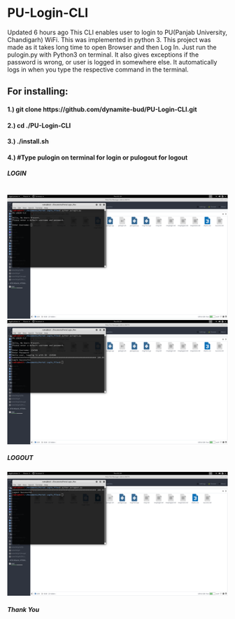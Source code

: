 # PU-Login-CLI
  Updated 6 hours ago This CLI enables user to login to PU(Panjab University, Chandigarh) WiFi. This was implemented in python 3. This project was made as it takes long time to open Browser and then Log In.
Just run the pulogin.py with Python3 on terminal.
It also gives exceptions if the password is wrong, or user is logged in somewhere else.
It automatically logs in when you type the respective command in the terminal.


<h2>For installing:</h2>
<h4>1.) git clone https://github.com/dynamite-bud/PU-Login-CLI.git</h4>
<h4>2.) cd ./PU-Login-CLI</h4>
<h4>3.) ./install.sh</h4>
<h4>4.) #Type pulogin on terminal for login or pulogout for logout</h4>

<h5>LOGIN</h5><br>
<img alt="PULOGIN" src="https://github.com/dynamite-bud/PU-Login-CLI/blob/master/SShots/Screenshot%20from%202019-05-30%2002-19-40.png?raw=true"><br>
<img alt="PULOGIN_SUCCESS" src="https://github.com/dynamite-bud/PU-Login-CLI/blob/master/SShots/Screenshot%20from%202019-05-30%2002-19-57.png?raw=true">
<h5>LOGOUT</h5>
<img alt="PULOGOUT" src="https://github.com/dynamite-bud/PU-Login-CLI/blob/master/SShots/Screenshot%20from%202019-05-30%2002-19-11.png?raw=true">
<h5>Thank You</h5>
